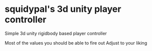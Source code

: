 # squidypal's 3d unity player controller
Simple 3d unity rigidbody based player controller

Most of the values you should be able to fire out 
Adjust to your liking 

